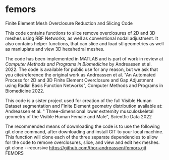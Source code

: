 # femors
Finite Element Mesh Overclosure Reduction and Slicing Code

This code contains functions to slice remove overclosures of 2D and 3D meshes using RBF Networks, as well as conventional nodal adjustment. It also contains helper functions, that can slice and load stl geometries as well as maniuplate and view 3D hexahedral meshes.

The code has been implemented in MATLAB and is part of work in review at _Computer Methods and Programs in Biomedicine_ by Andreassen et al. 2022.
The code is available for public use for any reason, but we ask that you cite/reference the original work as Andreassen et al. "An Automated Process for 2D and 3D Finite Element Overclosure and Gap Adjustment using Radial Basis Function Networks", Computer Methods and Programs in Biomedicine 2022.

This code is a sister project used for creation of the full Visible Human Dataset segmentation and Finite Element geometry distribution available at: Andreassen et al. " Three-dimensional lower extremity musculoskeletal geometry of the Visible Human Female and Male", Scientfic Data 2022

The recommended means of downloading the code is to use the following git clone command, after downloading and install GIT to your local machine.
This function will clone each of the three separate dependencies to allow for the code to remove overclosures, slice, and view and edit hex meshes.
git clone --recursive https://github.com/thor-andreassen/femors.git FEMORS
